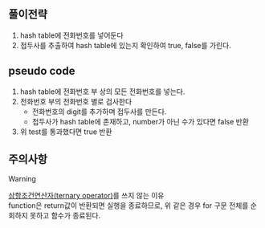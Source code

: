 ## 풀이전략
1. hash table에 전화번호를 넣어둔다
2. 접두사를 추출하여 hash table에 있는지 확인하여 true, false를 가린다.

## pseudo code
1. hash table에 전화번호 부 상의 모든 전화번호를 넣는다.
2. 전화번호 부의 전화번호 별로 검사한다
    - 전화번호의 digit를 추가하며 접두사를 만든다.
    - 접두사가 hash table에 존재하고, number가 아닌 수가 있다면 false 반환
3. 위 test를 통과했다면 true 반환

## 주의사항
> [!warning]
> [삼항조건연산자(ternary operator)](https://github.com/jamm0316/programers-codingtest/wiki/%EC%82%BC%ED%95%AD-%EC%A1%B0%EA%B1%B4-%EC%97%B0%EC%82%B0%EC%9E%90(ternary-operator))를 쓰지 않는 이유  
> function은 return값이 반환되면 실행을 종료하므로, 위 같은 경우 for 구문 전체를 순회하지 못하고 함수가 종료된다. 
